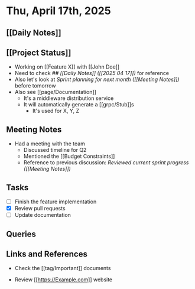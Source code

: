 # Thu, April 17th, 2025

## [[Daily Notes]]

## [[Project Status]]
- Working on [[Feature X]] with [[John Doe]]
- Need to check _## [[Daily Notes]] ([[2025 04 17]])_ for reference
- Also let's look at _Sprint planning for next month ([[Meeting Notes]])_ before tomorrow
- Also see [[page/Documentation]]
	- It's a middleware distribution service
	- It will automatically generate a [[grpc/Stub]]s
		- It's used for X, Y, Z

## Meeting Notes
- Had a meeting with the team
  - Discussed timeline for Q2
  - Mentioned the [[Budget Constraints]]
  - Reference to previous discussion: _Reviewed current sprint progress ([[Meeting Notes]])_

## Tasks
- [ ] Finish the feature implementation
- [x] Review pull requests
- [ ] Update documentation

## Queries


## Links and References
- Check the [[tag/Important]] documents

- Review [[https://Example.com]] website 